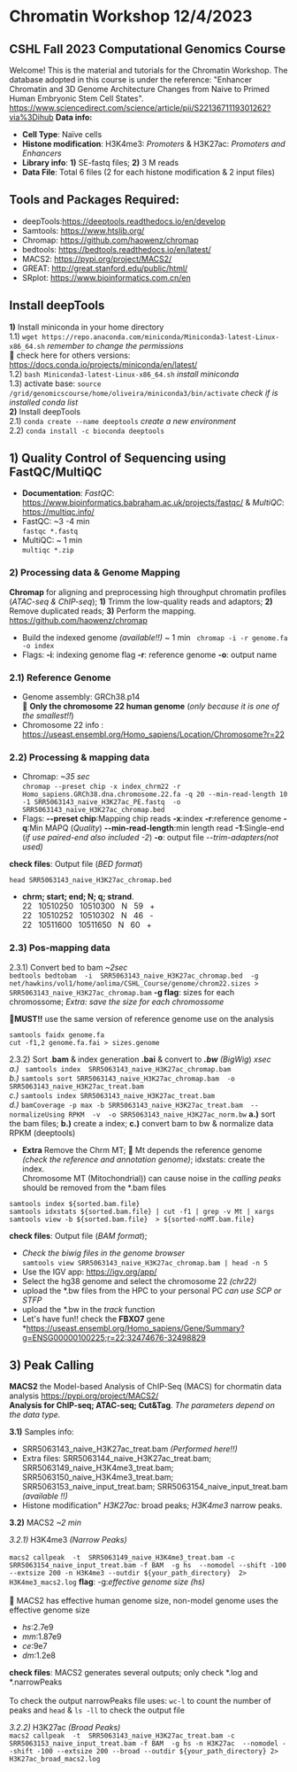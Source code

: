 # Chromatin Workshop  12/4/2023

## CSHL Fall 2023 Computational Genomics Course
Welcome! This is the material and tutorials for the Chromatin Workshop.
The database adopted in this course is under the reference: "Enhancer Chromatin and 3D Genome Architecture Changes from Naive to Primed Human Embryonic Stem Cell States". https://www.sciencedirect.com/science/article/pii/S2213671119301262?via%3Dihub
**Data info:**
- **Cell Type**: Naïve cells
- **Histone modification**: H3K4me3: *Promoters* & H3K27ac: *Promoters and Enhancers*
- **Library info**: **1)** SE-fastq files; **2)** 3 M reads
- **Data File**: Total 6 files (2 for each histone modification & 2 input files)
##

## Tools and Packages Required: <br />
- deepTools:https://deeptools.readthedocs.io/en/develop  <br />
- Samtools: https://www.htslib.org/  <br />
- Chromap: https://github.com/haowenz/chromap <br />
- bedtools: https://bedtools.readthedocs.io/en/latest/  <br />
- MACS2: https://pypi.org/project/MACS2/  <br />
- GREAT: http://great.stanford.edu/public/html/  <br />
- SRplot: https://www.bioinformatics.com.cn/en  <br />

## Install deepTools <br />
**1)** Install miniconda in your home directory <br />
1.1) `wget https://repo.anaconda.com/miniconda/Miniconda3-latest-Linux-x86_64.sh` *remember to change the permissions* <br />
&#x1F538; check here for others versions: https://docs.conda.io/projects/miniconda/en/latest/ <br />
 1.2) `bash Miniconda3-latest-Linux-x86_64.sh` *install miniconda* <br />
 1.3) activate base: `source /grid/genomicscourse/home/oliveira/miniconda3/bin/activate` *check if is installed conda list* <br />
 **2)** Install deepTools <br />
 2.1) `conda create --name deeptools` *create a new environment* <br />
 2.2) `conda install -c bioconda deeptools` <br /> 
 
## 1) Quality Control of Sequencing using FastQC/MultiQC
- **Documentation**: *FastQC*: https://www.bioinformatics.babraham.ac.uk/projects/fastqc/ & *MultiQC*: https://multiqc.info/
- FastQC: ~3 -4 min <br /> 
`fastqc *.fastq`
- MultiQC: ~ 1 min <br />
`multiqc *.zip`

### 2) Processing data & Genome Mapping
**Chromap** for aligning and preprocessing high throughput chromatin profiles (*ATAC-seq & ChIP-seq*); **1)** Trimm the low-quality reads and adaptors; **2)** Remove duplicated reads; **3)** Perform the mapping. https://github.com/haowenz/chromap <br />

- Build the indexed genome *(available!!)* ~ 1 min
` chromap -i -r genome.fa -o index`
- Flags:
**-i**: indexing genome flag 
**-r**: reference genome
**-o**: output name

### 2.1) Reference Genome
- Genome assembly: GRCh38.p14 <br />
&#x1F538; **Only the chromosome 22 human genome** (*only because it is one of the smallest!!*)
- Chromosome 22 info : https://useast.ensembl.org/Homo_sapiens/Location/Chromosome?r=22 <br />

### 2.2) Processing & mapping data 
- Chromap: *~35 sec* <br />
`chromap --preset chip -x index_chrm22 -r Homo_sapiens.GRCh38.dna.chromosome.22.fa -q 20 --min-read-length 10   -1 SRR5063143_naive_H3K27ac_PE.fastq  -o  SRR5063143_naive_H3K27ac_chromap.bed` <br />
- Flags:
**--preset chip**:Mapping chip reads
**-x**:index 
**-r**:reference genome 
**-q**:Min MAPQ (*Quality*)
**--min-read-length**:min length read
**-1**:Single-end (*if use paired-end also included -2*) 
**-o**: output file
*--trim-adapters(not used)*

**check files**: Output file (*BED format*) <br /> 

`head SRR5063143_naive_H3K27ac_chromap.bed` <br />
- **chrm; start; end; N; q; strand**. <br />
22 &nbsp; 10510250 &nbsp; 10510300 &nbsp; N &nbsp; 59 &nbsp; + <br /> 
22 &nbsp; 10510252 &nbsp; 10510302 &nbsp; N &nbsp; 46 &nbsp; - <br /> 
22 &nbsp; 10511600 &nbsp; 10511650 &nbsp; N &nbsp; 60 &nbsp; + <br /> 

### 2.3) Pos-mapping data 
2.3.1) Convert bed to bam *~2sec* <br /> 
`bedtools bedtobam  -i  SRR5063143_naive_H3K27ac_chromap.bed  -g net/hawkins/vol1/home/aolima/CSHL_Course/genome/chrom22.sizes > SRR5063143_naive_H3K27ac_chromap.bam` **-g flag**: sizes for each chromossome; *Extra: save the size for each chromossome*  <br />

&#x1F538;**MUST!!** use the same version of reference genome use on the analysis <br />
```
samtools faidx genome.fa 
cut -f1,2 genome.fa.fai > sizes.genome
``` 
2.3.2) Sort .**bam** & index generation **.bai** & convert to ***.bw** (*Big*Wig*) *xsec*  <br />
*a.)* ` samtools index  SRR5063143_naive_H3K27ac_chromap.bam`  <br />
*b.)* `samtools sort SRR5063143_naive_H3K27ac_chromap.bam  -o SRR5063143_naive_H3K27ac_treat.bam` <br />
*c.)* `samtools index SRR5063143_naive_H3K27ac_treat.bam` <br />
*d.)* `bamCoverage -p max -b SRR5063143_naive_H3K27ac_treat.bam  --normalizeUsing RPKM  -v  -o SRR5063143_naive_H3K27ac_norm.bw` **a.)** sort the bam files; **b.)** create a index; **c.)** convert bam to bw & normalize data RPKM (deeptools) <br />

- **Extra** Remove the Chrm MT; &#x1F538; Mt depends the reference genome *(check the reference and annotation genome)*; idxstats: create the index. <br />
Chromosome MT (Mitochondrial)) can cause noise in the *calling peaks* should be removed from the *.bam files  <br />
```
samtools index ${sorted.bam.file} 
samtools idxstats ${sorted.bam.file} | cut -f1 | grep -v Mt | xargs samtools view -b ${sorted.bam.file}  > ${sorted-noMT.bam.file}
```

 **check files**: Output file (*BAM format*); 
 - *Check the biwig files in the genome browser*  <br />
`samtools view SRR5063143_naive_H3K27ac_chromap.bam | head -n 5` <br />
- Use the IGV app: https://igv.org/app/  <br />
- Select the hg38 genome and select the chromosome 22 *(chr22)* <br />
- upload the *.bw files from the HPC to your personal PC *can use SCP or STFP*  <br />
- upload the *.bw in the *track* function  <br />
- Let's have fun!! check the **FBXO7** gene  <br />
  *https://useast.ensembl.org/Homo_sapiens/Gene/Summary?g=ENSG00000100225;r=22:32474676-32498829
 
## 3) Peak Calling 
**MACS2** the Model-based Analysis of ChIP-Seq (MACS) for chormatin data analysis https://pypi.org/project/MACS2/ <br />
**Analysis for ChIP-seq; ATAC-seq; Cut&Tag**. *The parameters depend on the data type.*  <br />

**3.1)** Samples info:  <br />
- SRR5063143_naive_H3K27ac_treat.bam *(Performed here!!)*  <br />
- Extra files: SRR5063144_naive_H3K27ac_treat.bam; SRR5063149_naive_H3K4me3_treat.bam; SRR5063150_naive_H3K4me3_treat.bam; SRR5063153_naive_input_treat.bam; SRR5063154_naive_input_treat.bam *(available !!)*  <br />
- Histone modification" *H3K27ac:* broad peaks; *H3K4me3* narrow peaks. <br />   

**3.2)** MACS2 *~2 min* <br />  

*3.2.1)* H3K4me3 *(Narrow Peaks)*  <br />  
`macs2 callpeak  -t  SRR5063149_naive_H3K4me3_treat.bam -c SRR5063154_naive_input_treat.bam -f BAM  -g hs  --nomodel --shift -100 --extsize 200 -n H3K4me3 --outdir ${your_path_directory}  2> H3K4me3_macs2.log` **flag**: -g:*effective genome size (hs)* <br />  
&#x1F538; MACS2 has effective human genome size, non-model genome uses the effective genome size <br />  
- *hs*:2.7e9
- *mm*:1.87e9
- *ce*:9e7
- *dm*:1.2e8

**check files**: MACS2 generates several outputs; only check *.log and *.narrowPeaks <br />  
To check the output narrowPeaks file uses: `wc-l` to count the number of peaks and `head` & `ls -ll` to check the output file <br /> 

*3.2.2)* H3K27ac *(Broad Peaks)* <br /> 
`macs2 callpeak  -t  SRR5063143_naive_H3K27ac_treat.bam -c SRR5063153_naive_input_treat.bam -f BAM  -g hs -n H3K27ac  --nomodel --shift -100 --extsize 200 --broad --outdir ${your_path_directory} 2> H3K27ac_broad_macs2.log` <br /> 










  





